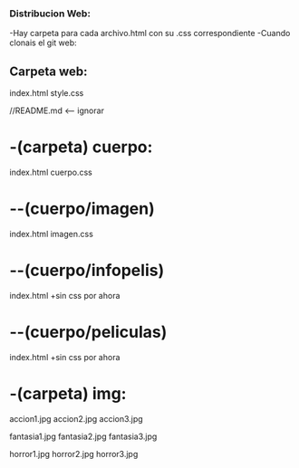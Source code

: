### Distribucion Web:

-Hay carpeta para cada archivo.html con su .css correspondiente
-Cuando clonais el git web:

## Carpeta web:

index.html
style.css

//README.md <-- ignorar

# -(carpeta) cuerpo:
index.html
cuerpo.css

# --(cuerpo/imagen)
index.html
imagen.css

# --(cuerpo/infopelis)
index.html
+sin css por ahora

# --(cuerpo/peliculas)
index.html
+sin css por ahora

# -(carpeta) img:

accion1.jpg
accion2.jpg
accion3.jpg

fantasia1.jpg
fantasia2.jpg
fantasia3.jpg

horror1.jpg
horror2.jpg
horror3.jpg